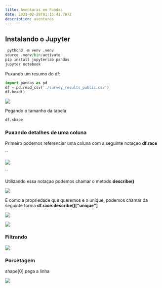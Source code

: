 ```yaml
---
title: Aventuras em Pandas
date: 2021-02-28T01:15:41.707Z
description: aventuras
---
```

## Instalando o Jupyter

```python
 python3 -m venv .venv
source .venv/bin/activate
pip install jupyterlab pandas
jupyter notebook
```
Puxando um resumo do df:

```python
import pandas as pd
df = pd.read_csv('./survey_results_public.csv')
df.head()
```

![](/img/screenshot-from-2021-02-27-22-27-53.png)

Pegando o tamanho da tabela
```python
df.shape
```



### Puxando detalhes de uma coluna

Primeiro podemos referenciar uma coluna com a seguinte notaçao **df.race**

``

![](/img/screenshot-from-2021-05-05-22-39-31.png)

``

Utilizando essa notaçao podemos chamar o metodo **describe()**

![](/img/screenshot-from-2021-05-05-22-41-20.png)

E como a propriedade que queremos e o unique, podemos chamar da seguinte forma **df.race.describe()\["unique"]**

![](/img/screenshot-from-2021-05-05-22-43-17.png)

![](/img/screenshot-from-2021-05-05-23-04-19.png)

### Filtrando

![](/img/screenshot-from-2021-05-05-23-50-04.png)

### Porcetagem

shape\[0] pega a linha



![](/img/screenshot-from-2021-05-05-23-51-55.png)